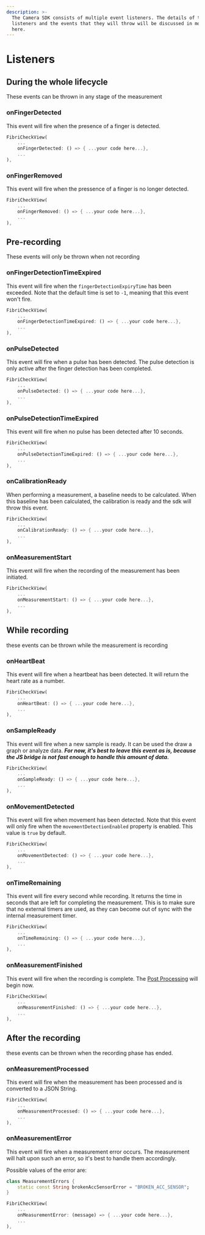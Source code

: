 ```yaml
---
description: >-
  The Camera SDK consists of multiple event listeners. The details of these
  listeners and the events that they will throw will be discussed in more detail
  here.
---
```


# Listeners

## During the whole lifecycle

These events can be thrown in any stage of the measurement

### onFingerDetected

This event will fire when the presence of a finger is detected.

```dart
FibriCheckView(
    ...
    onFingerDetected: () => { ...your code here...},
    ...
),
```

### onFingerRemoved

This event will fire when the pressence of a finger is no longer detected.

```dart
FibriCheckView(
    ...
    onFingerRemoved: () => { ...your code here...},
    ...
),
```

## Pre-recording

These events will only be thrown when not recording

### onFingerDetectionTimeExpired

This event will fire when the `fingerDetectionExpiryTime` has been exceeded. Note that the default time is set to `-1`, meaning that this event won't fire.

```dart
FibriCheckView(
    ...
    onFingerDetectionTimeExpired: () => { ...your code here...},
    ...
),
```

### onPulseDetected

This event will fire when a pulse has been detected. The pulse detection is only active after the finger detection has been completed.

```dart
FibriCheckView(
    ...
    onPulseDetected: () => { ...your code here...},
    ...
),
```

### onPulseDetectionTimeExpired

This event will fire when no pulse has been detected after 10 seconds.

```dart
FibriCheckView(
    ...
    onPulseDetectionTimeExpired: () => { ...your code here...},
    ...
),
```

### onCalibrationReady

When performing a measurement, a baseline needs to be calculated. When this baseline has been calculated, the calibration is ready and the sdk will throw this event.

```dart
FibriCheckView(
    ...
    onCalibrationReady: () => { ...your code here...},
    ...
),
```

### onMeasurementStart

This event will fire when the recording of the measurement has been initiated.

```dart
FibriCheckView(
    ...
    onMeasurementStart: () => { ...your code here...},
    ...
),
```

## While recording

these events can be thrown while the measurement is recording

### onHeartBeat

This event will fire when a heartbeat has been detected. It will return the heart rate as a number.

```dart
FibriCheckView(
    ...
    onHeartBeat: () => { ...your code here...},
    ...
),
```

### onSampleReady

This event will fire when a new sample is ready. It can be used the draw a graph or analyze data. _**For now, it's best to leave this event as is, because the JS bridge is not fast enough to handle this amount of data.**_

```dart
FibriCheckView(
    ...
    onSampleReady: () => { ...your code here...},
    ...
),
```

### onMovementDetected

This event will fire when movement has been detected. Note that this event will only fire when the `movementDetectionEnabled` property is enabled. This value is `true` by default.&#x20;

```dart
FibriCheckView(
    ...
    onMovementDetected: () => { ...your code here...},
    ...
),
```

### onTimeRemaining

This event will fire every second while recording. It returns the time in seconds that are left for completing the measurement. This is to make sure that no external timers are used, as they can become out of sync with the internal measurement timer.

```dart
FibriCheckView(
    ...
    onTimeRemaining: () => { ...your code here...},
    ...
),
```

### onMeasurementFinished

This event will fire when the recording is complete. The [Post Processing](listeners.md#post-recording) will begin now.

```dart
FibriCheckView(
    ...
    onMeasurementFinished: () => { ...your code here...},
    ...
),
```

## After the recording

these events can be thrown when the recording phase has ended.&#x20;

### onMeasurementProcessed

This event will fire when the measurement has been processed and is converted to a JSON String.

```dart
FibriCheckView(
    ...
    onMeasurementProcessed: () => { ...your code here...},
    ...
),
```

### onMeasurementError

This event will fire when a measurement error occurs. The measurement will halt upon such an error, so it's best to handle them accordingly.

Possible values of the error are:

```dart
class MeasurementErrors { 
    static const String brokenAccSensorError = "BROKEN_ACC_SENSOR"; 
}
```
```dart
FibriCheckView(
    ...
    onMeasurementError: (message) => { ...your code here...},
    ...
),
```